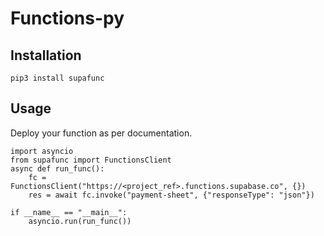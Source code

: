 # Functions-py


## Installation

`pip3 install supafunc`

## Usage

Deploy your function as per documentation.


```python3
import asyncio
from supafunc import FunctionsClient
async def run_func():
    fc = FunctionsClient("https://<project_ref>.functions.supabase.co", {})
    res = await fc.invoke("payment-sheet", {"responseType": "json"})

if __name__ == "__main__":
    asyncio.run(run_func())
```
